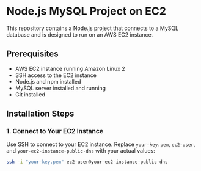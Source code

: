 # Node.js MySQL Project on EC2

This repository contains a Node.js project that connects to a MySQL database and is designed to run on an AWS EC2 instance.

## Prerequisites

- AWS EC2 instance running Amazon Linux 2
- SSH access to the EC2 instance
- Node.js and npm installed
- MySQL server installed and running
- Git installed

## Installation Steps

### 1. Connect to Your EC2 Instance

Use SSH to connect to your EC2 instance. Replace `your-key.pem`, `ec2-user`, and `your-ec2-instance-public-dns` with your actual values:

```bash
ssh -i "your-key.pem" ec2-user@your-ec2-instance-public-dns
